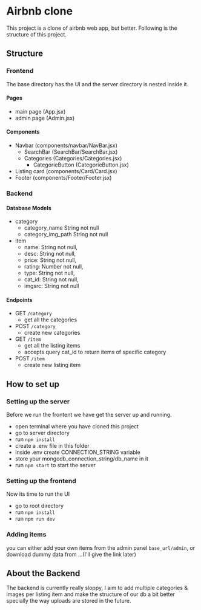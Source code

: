 # Airbnb clone

This project is a clone of airbnb web app, but better. Following is the structure of this project.

## Structure

### Frontend

The base directory has the UI and the server directory is nested inside it.

#### Pages

- main page (App.jsx)
- admin page (Admin.jsx)

#### Components

- Navbar (components/navbar/NavBar.jsx)
  - SearchBar (SearchBar/SearchBar.jsx)
  - Categories (Categories/Categories.jsx)
    - CategorieButton (CategorieButton.jsx)
- Listing card (components/Card/Card.jsx)
- Footer (components/Footer/Footer.jsx)

### Backend

#### Database Models

- category
  - category_name String not null
  - category_img_path String not null
- item
  - name: String not null,
  - desc: String not null,
  - price: String not null,
  - rating: Number not null,
  - type: String not null,
  - cat_id: String not null,
  - imgsrc: String not null

#### Endpoints

- GET `/category`
  - get all the categories
- POST `/category`
  - create new categories
- GET `/item`
  - get all the listing items
  - accepts query cat_id to return items of specific category
- POST `/item`
  - create new listing item

## How to set up

### Setting up the server

Before we run the frontent we have get the server up and running.

- open terminal where you have cloned this project
- go to server directory
- run `npm install`
- create a .env file in this folder
- inside .env create CONNECTION_STRING variable
- store your mongodb_connection_string/db_name in it
- run `npm start` to start the server

### Setting up the frontend

Now its time to run the UI

- go to root directory
- run `npm install`
- run `npm run dev`

### Adding items

you can either add your own items from the admin panel `base_url/admin`, or download dummy data from ...(I'll give the link later)

## About the Backend

The backend is currently really sloppy, I aim to add multiple categories & images per listing item and make the structure of our db a bit better specially the way uploads are stored in the future.
